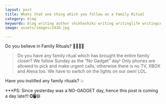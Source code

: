 ```yaml
---
layout: post
title: Whats that one thing which you follow as a Family Ritual
category: blog
keywords: blog writing author shikhashikz writing writinglife writingcommunity dailyblogpost dailyblogpostchallenge 
image: assets/images/2410.jpg

---
```


Do you believe in Family Rituals? 👨‍👩‍👧‍👦

>Do you have any family ritual which has brought the entire family closer? We follow Sunday as the “No Gadget” day! Only phones are allowed to pick and make urgent calls, otherwise there is no TV, XBOX and Alexa too. We have to switch on the lights on our own! LOL.
>

Have you instilled any family rituals? 💥

***PS: Since yesterday was a NO-GADGET day, hence this post is coming a day late!!! ❎🖥️😄
